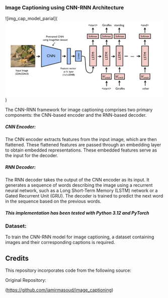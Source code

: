 ### Image Captioning using CNN-RNN Architecture


![img_cap_model_parial](![alt text](image.png))

The CNN-RNN framework for image captioning comprises two primary components: the CNN-based encoder and the RNN-based decoder.

##### CNN Encoder:
The CNN encoder extracts features from the input image, which are then flattened. These flattened features are passed through an embedding layer to obtain embedded representations. These embedded features serve as the input for the decoder.

##### RNN Decoder:
The RNN decoder takes the output of the CNN encoder as its input. It generates a sequence of words describing the image using a recurrent neural network, such as a Long Short-Term Memory (LSTM) network or a Gated Recurrent Unit (GRU). The decoder is trained to predict the next word in the sequence based on the previous words.

##### This implementation has been tested with Python 3.12 and PyTorch

### Dataset:
To train the CNN-RNN model for image captioning, a dataset containing images and their corresponding captions is required.






## Credits

This repository incorporates code from the following source:

Original Repository:

(https://github.com/iamirmasoud/image_captioning)



